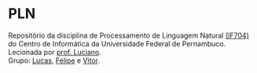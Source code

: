 # PLN
Repositório da disciplina de Processamento de Linguagem Natural [(IF704)](https://profluciano.github.io/pln) do Centro de Informática da Universidade Federal de Pernambuco.
<br>Lecionada por [prof. Luciano](https://github.com/ProfLuciano).
<br>Grupo: [Lucas](https://github.com/lsm-5), [Felipe](https://github.com/felipebma) e [Vitor](https://github.com/vss-2).
